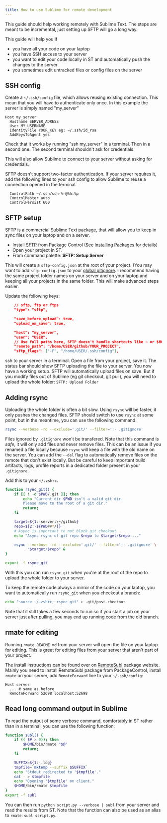 ```yaml
---
title: How to use Sublime for remote development
---
```


This guide should help working remotely with Sublime Text.
The steps are meant to be incremental,
just setting up SFTP will go a long way.

This guide will help you if

- you have all your code on your laptop
- you have SSH access to your server
- you want to edit your code locally in ST
  and automatically push the changes to the server
- you sometimes edit untracked files or config files on the server


## SSH config

Create a `~/.ssh/config` file,
which allows reusing existing connection.
This mean that you will have to authenticate only once.
In this example the server is simply named "my_server"

```
Host my_server
  Hostname SERVER_ADRESS
  User MY_USERNAME
  IdentityFile YOUR_KEY eg: ~/.ssh/id_rsa
  AddKeysToAgent yes
```

Check that it works by running "ssh my_server" in a terminal.
Then in a second one.
The second terminal shouldn't ask for credentials.

This will also allow Sublime to connect to your server
without asking for credentials.

SFTP doesn't support two-factor authentication.
If your server requires it,
add the following lines to your ssh config
to allow Sublime to reuse a connection opened in the terminal.

```
  ControlPath ~/.ssh/ssh-%r@%h:%p
  ControlMaster auto
  ControlPersist 600
```


## SFTP setup

SFTP is a commercial Sublime Text package,
that will allow you to keep in sync files
on your laptop and on a server.

- Install [SFTP][] from Package Control
(See [Installing Packages][] for details)
- Open your project in ST. 
- From command palette: **SFTP: Setup Server**

This will create a `sftp-config.json` at the root of your project.
(You may want to add `sftp-config.json` to your [global gitignore][].
I recommend having the same project folder names
on your server and on your laptop
and keeping all your projects in the same folder.
This will make advanced steps easier.

Update the following keys:

```json
    // sftp, ftp or ftps
    "type": "sftp",

    "save_before_upload": true,
    "upload_on_save": true,

    "host": "my_server",
    "user": "USER",
    // Use full paths here, SFTP doesn't handle shortcuts like ~ or $HOME.
    "remote_path": "/home/USER/github/YOUR_PROJECT",
    "sftp_flags": ["-F", "/home/USER/.ssh/config"],
```

ssh to your server in a terminal.
Open a file from your project, save it.
The status bar should show SFTP uploading the file to your server.
You now have a working setup.
SFTP will automatically upload files on save.
But if you modify files out of Sublime (eg git checkout, git pull),
you will need to upload the whole folder: `SFTP: Upload Folder`

[Installing Packages]: https://docs.sublimetext.io/guide/extensibility/packages.html#installing-packages
[SFTP]: https://packagecontrol.io/packages/SFTP
[global gitignore]: https://stackoverflow.com/a/7335487/3561471


## Adding rsync

Uploading the whole folder is often a bit slow.
Using `rsync` will be faster,
it only pushes the changed files.
SFTP should switch to use `rsync` at some point,
but in the meantime,
you can use the following command:
```sh
rsync --verbose -rd --exclude='.git/' --filter=':- .gitignore'
```

Files ignored by `.gitignore` won't be transfered.
Note that this command is _safe_,
it will only add files and never remove files.
This can be an issue if you renamed a file locally
because `rsync` will keep a file with the old name on the server.
You can add the `--del` flag to automatically remove files on the remote 
that don't exist locally.
But be careful to keep important build artifacts, logs, profile reports
in a dedicated folder present in your `.gitignore`. 

Add this to your `~/.zshrc`.

```sh
function rsync_git() {
    if [[ ! -d $PWD/.git ]]; then
        echo "Current dir $PWD isn't a valid git dir.
        Please move to the root of a git dir."
        return;
    fi

    target=${1:-server:\~/github}
    repo=${2:-${PWD##*/}}
    # Async is important to not block git checkout
    echo "Async rsync of git repo $repo to $target/$repo ..."

    rsync --verbose -rd --exclude='.git/' --filter=':- .gitignore' \
        . "$target/$repo" &
}

export -f rsync_git
```

With this you can run `rsync_git`
when you're at the root of the repo
to upload the whole folder to your server.

To keep the remote code always a mirror of the code on your laptop,
you want to automatically run `rsync_git` when you checkout a branch:

```sh
echo "source ~/.zshrc; rsync_git" > .git/post-checkout
```

Note that it still takes a few seconds to run
so if you start a job on your server just after pulling,
you may end up running code from the old branch.


## rmate for editing

Running `rmate README.md` from your server
will open the file on your laptop for editing.
This is great for editing files from your server
that aren't part of your project.

The install instructions can be found over on [RemoteSubl][] package website.
Mainly you need to install RemoteSubl package from PackageControl,
install `rmate` on your server,
add `RemoteForward` line to your `~/.ssh/config`:

```
Host server
  ... # same as before
  RemoteForward 52698 localhost:52698
```

[RemoteSubl]: https://github.com/randy3k/RemoteSubl#installation


## Read long command output in Sublime

To read the output of some verbose command,
comfortably in ST rather than in a terminal,
you can use the following function:

```sh
function subl() {
    if (( $# > 0)); then
        $HOME/bin/rmate "$@"
        return;
    fi

    SUFFIX=${1:-.log}
    tmpfile=`mktemp --suffix $SUFFIX`
    echo "Stdout redirected to '$tmpfile'."
    cat - > $tmpfile
    echo "Opening '$tmpfile' on client."
    $HOME/bin/rmate $tmpfile
}
export -f subl
```

You can then run `python script.py --verbose | subl` from your server
and read the results from ST.
Note that the function can also be used as an alias to `rmate`:
`subl script.py`.

